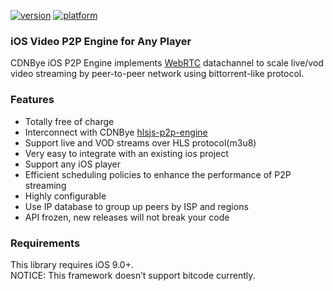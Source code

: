

<a href="https://cocoapods.org/pods/CDNByeSDK"><img src="https://img.shields.io/cocoapods/v/CDNByeSDK.svg?style=flat" alt="version"></a>
<a href="https://cocoapods.org/pods/CDNByeSDK"><img src="https://img.shields.io/cocoapods/p/CDNByeSDK.svg?style=flat" alt="platform"></a>

### iOS Video P2P Engine for Any Player
CDNBye iOS P2P Engine implements [WebRTC](https://en.wikipedia.org/wiki/WebRTC) datachannel to scale live/vod video streaming by peer-to-peer network using bittorrent-like protocol.

### Features
- Totally free of charge
- Interconnect with CDNBye [hlsjs-p2p-engine](https://github.com/cdnbye/hlsjs-p2p-engine)
- Support live and VOD streams over HLS protocol(m3u8)
- Very easy to  integrate with an existing ios project
- Support any iOS player
- Efficient scheduling policies to enhance the performance of P2P streaming
- Highly configurable
- Use IP database to group up peers by ISP and regions
- API frozen, new releases will not break your code

### Requirements
This library requires iOS 9.0+.
<br>NOTICE: This framework doesn’t support bitcode currently.

